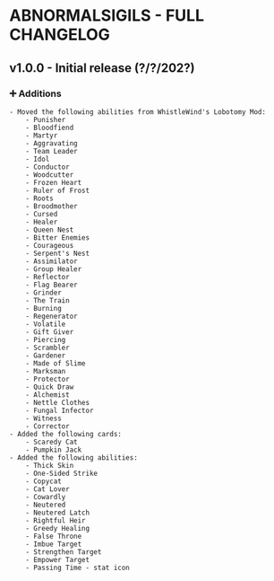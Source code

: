 ﻿# ABNORMALSIGILS - FULL CHANGELOG

## v1.0.0 - Initial release (?/?/202?)
### ➕ Additions
    - Moved the following abilities from WhistleWind's Lobotomy Mod:
        - Punisher
        - Bloodfiend
        - Martyr
        - Aggravating
        - Team Leader
        - Idol
        - Conductor
        - Woodcutter
        - Frozen Heart
        - Ruler of Frost
        - Roots
        - Broodmother
        - Cursed
        - Healer
        - Queen Nest
        - Bitter Enemies
        - Courageous
        - Serpent's Nest
        - Assimilator
        - Group Healer
        - Reflector
        - Flag Bearer
        - Grinder
        - The Train
        - Burning
        - Regenerator
        - Volatile
        - Gift Giver
        - Piercing
        - Scrambler
        - Gardener
        - Made of Slime
        - Marksman
        - Protector
        - Quick Draw
        - Alchemist
        - Nettle Clothes
        - Fungal Infector
        - Witness
        - Corrector
    - Added the following cards:
        - Scaredy Cat
        - Pumpkin Jack
    - Added the following abilities:
        - Thick Skin
        - One-Sided Strike
        - Copycat
        - Cat Lover
        - Cowardly
        - Neutered
        - Neutered Latch
        - Rightful Heir
        - Greedy Healing
        - False Throne
        - Imbue Target
        - Strengthen Target
        - Empower Target
        - Passing Time - stat icon